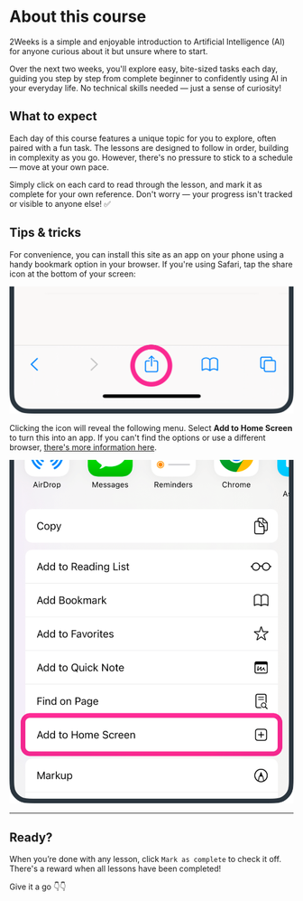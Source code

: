 # About this course
2Weeks is a simple and enjoyable introduction to Artificial Intelligence (AI) for anyone curious about it but unsure where to start.

Over the next two weeks, you'll explore easy, bite-sized tasks each day, guiding you step by step from complete beginner to confidently using AI in your everyday life. No technical skills needed — just a sense of curiosity!
 
## What to expect
Each day of this course features a unique topic for you to explore, often paired with a fun task. The lessons are designed to follow in order, building in complexity as you go. However, there's no pressure to stick to a schedule — move at your own pace. 

Simply click on each card to read through the lesson, and mark it as complete for your own reference. Don't worry — your progress isn't tracked or visible to anyone else! ✅

## Tips & tricks 
For convenience, you can install this site as an app on your phone using a handy bookmark option in your browser. If you're using Safari, tap the share icon at the bottom of your screen:

![Safari](./assets/images/safari.png)

Clicking the icon will reveal the following menu. Select **Add to Home Screen** to turn this into an app. If you can't find the options or use a different browser, [there's more information here](https://www.howtogeek.com/196087/how-to-add-websites-to-the-home-screen-on-any-smartphone-or-tablet/).

![iOS Sheet](./assets/images/sheet.png)

***

## Ready?
When you’re done with any lesson, click `Mark as complete` to check it off. There's a reward when all lessons have been completed!

Give it a go 👇👇